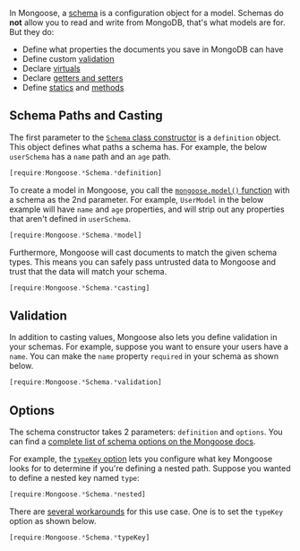 In Mongoose, a [schema](https://mongoosejs.com/docs/guide.html) is a configuration
object for a model. Schemas do **not** allow you to read and write from MongoDB,
that's what models are for. But they do:

- Define what properties the documents you save in MongoDB can have
- Define custom [validation](https://mongoosejs.com/docs/validation.html)
- Declare [virtuals](/tutorials/mongoose/virtuals)
- Declare [getters and setters](https://mongoosejs.com/docs/tutorials/getters-setters.html)
- Define [statics](https://mongoosejs.com/docs/guide.html#statics) and [methods](https://mongoosejs.com/docs/guide.html#methods)

Schema Paths and Casting
------------------------

The first parameter to the [`Schema` class constructor](https://mongoosejs.com/docs/api/schema.html#schema_Schema) is a `definition` object.
This object defines what paths a schema has. For example, the below `userSchema` has a `name` path and an `age` path.

```javascript
[require:Mongoose.*Schema.*definition]
```

To create a model in Mongoose, you call the [`mongoose.model()` function](https://mongoosejs.com/docs/api/mongoose.html#mongoose_Mongoose-model) with a schema as the 2nd parameter. For example, `UserModel` in the below example will
have `name` and `age` properties, and will strip out any properties that aren't
defined in `userSchema`.

```javascript
[require:Mongoose.*Schema.*model]
```

Furthermore, Mongoose will cast documents to match the given schema types. This
means you can safely pass untrusted data to Mongoose and trust that the data
will match your schema.

```javascript
[require:Mongoose.*Schema.*casting]
```

Validation
----------

In addition to casting values, Mongoose also lets you define validation
in your schemas. For example, suppose you want to ensure your users have a
`name`. You can make the `name` property `required` in your schema as shown below.

```javascript
[require:Mongoose.*Schema.*validation]
```

Options
-------

The schema constructor takes 2 parameters: `definition` and `options`.
You can find a [complete list of schema options on the Mongoose docs](https://mongoosejs.com/docs/guide.html#options).

For example, the [`typeKey` option](https://mongoosejs.com/docs/guide.html#typeKey) lets you configure what key Mongoose looks for to determine if you're defining a nested path. Suppose you wanted to define a nested key named `type`:

```javascript
[require:Mongoose.*Schema.*nested]
```

There are [several workarounds](https://mongoosejs.com/docs/faq.html#type-key)
for this use case. One is to set the `typeKey` option as shown below.

```javascript
[require:Mongoose.*Schema.*typeKey]
```